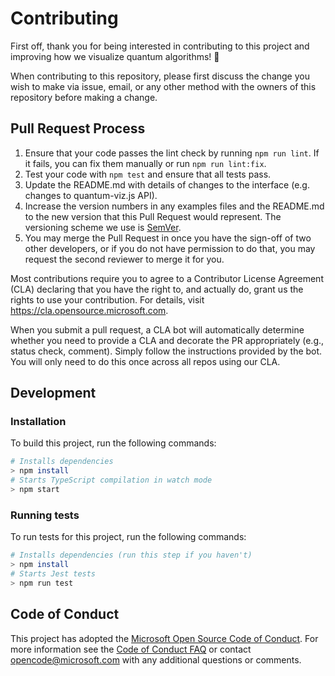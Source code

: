 # Contributing

First off, thank you for being interested in contributing to this project and improving how we visualize quantum algorithms! 🚀

When contributing to this repository, please first discuss the change you wish to make via issue, email, or any other method with the owners of this repository before making a change.

## Pull Request Process

1. Ensure that your code passes the lint check by running `npm run lint`. If it fails, you can fix them manually or run `npm run lint:fix`.
2. Test your code with `npm test` and ensure that all tests pass.
3. Update the README.md with details of changes to the interface (e.g. changes to quantum-viz.js API).
4. Increase the version numbers in any examples files and the README.md to the new version that this Pull Request would represent. The versioning scheme we use is [SemVer](http://semver.org/).
5. You may merge the Pull Request in once you have the sign-off of two other developers, or if you do not have permission to do that, you may request the second reviewer to merge it for you.

Most contributions require you to agree to a Contributor License Agreement (CLA) declaring that you have the right to, and actually do, grant us the rights to use your contribution. For details, visit https://cla.opensource.microsoft.com.

When you submit a pull request, a CLA bot will automatically determine whether you need to provide a CLA and decorate the PR appropriately (e.g., status check, comment). Simply follow the instructions provided by the bot. You will only need to do this once across all repos using our CLA.

## Development

### Installation
To build this project, run the following commands:
```bash
# Installs dependencies
> npm install
# Starts TypeScript compilation in watch mode
> npm start
```

### Running tests
To run tests for this project, run the following commands:
```bash
# Installs dependencies (run this step if you haven't)
> npm install
# Starts Jest tests
> npm run test
```

## Code of Conduct
This project has adopted the [Microsoft Open Source Code of Conduct](https://opensource.microsoft.com/codeofconduct/).
For more information see the [Code of Conduct FAQ](https://opensource.microsoft.com/codeofconduct/faq/) or contact [opencode@microsoft.com](mailto:opencode@microsoft.com) with any additional questions or comments.
